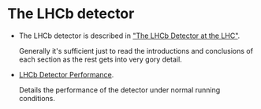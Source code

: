 # The LHCb detector

- The LHCb detector is described in ["The LHCb Detector at the LHC"](http://inspirehep.net/record/796248).

  Generally it's sufficient just to read the introductions and conclusions of each section as the rest gets into very gory detail. 

- [LHCb Detector Performance](https://inspirehep.net/record/1335135).

  Details the performance of the detector under normal running conditions.